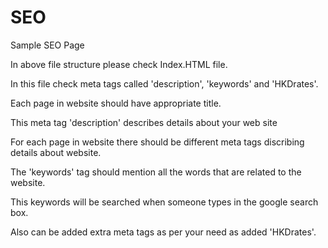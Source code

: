 # SEO
Sample SEO Page

In above file structure please check Index.HTML file.

In this file check meta tags called 'description', 'keywords' and 'HKDrates'.

Each page in website should have appropriate title. 

This meta tag 'description' describes details about your web site

For each page in website there should be different meta tags discribing details about website.


The 'keywords' tag should mention all the words that are related to the website.

This keywords will be searched when someone types in the google search box.


Also can be added extra meta tags as per your need as added 'HKDrates'.


